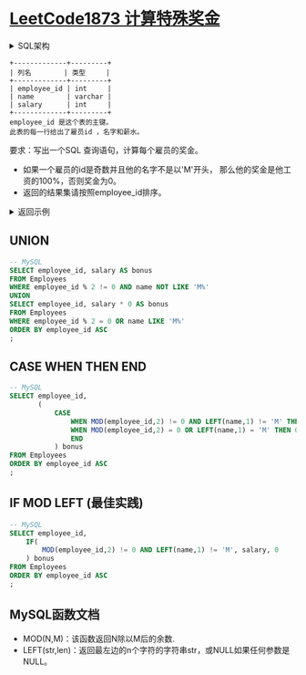 # [LeetCode1873 计算特殊奖金](https://leetcode.cn/problems/calculate-special-bonus/)

<details><summary>SQL架构</summary>

```sql
Create table If Not Exists Employees (employee_id int, name varchar(30), salary int);
Truncate table Employees;
insert into Employees (employee_id, name, salary) values ('2', 'Meir', '3000');
insert into Employees (employee_id, name, salary) values ('3', 'Michael', '3800');
insert into Employees (employee_id, name, salary) values ('7', 'Addilyn', '7400');
insert into Employees (employee_id, name, salary) values ('8', 'Juan', '6100');
insert into Employees (employee_id, name, salary) values ('9', 'Kannon', '7700');
```

</details>

```text
+-------------+---------+
| 列名        | 类型     |
+-------------+---------+
| employee_id | int     |
| name        | varchar |
| salary      | int     |
+-------------+---------+
employee_id 是这个表的主键。
此表的每一行给出了雇员id ，名字和薪水。
```

要求：写出一个SQL 查询语句，计算每个雇员的奖金。
- 如果一个雇员的id是奇数并且他的名字不是以'M'开头， 那么他的奖金是他工资的100%，否则奖金为0。
- 返回的结果集请按照employee_id排序。


<details><summary>返回示例</summary>

```text
：
输入：
Employees 表:
+-------------+---------+--------+
| employee_id | name    | salary |
+-------------+---------+--------+
| 2           | Meir    | 3000   |
| 3           | Michael | 3800   |
| 7           | Addilyn | 7400   |
| 8           | Juan    | 6100   |
| 9           | Kannon  | 7700   |
+-------------+---------+--------+
输出：
+-------------+-------+
| employee_id | bonus |
+-------------+-------+
| 2           | 0     |
| 3           | 0     |
| 7           | 7400  |
| 8           | 0     |
| 9           | 7700  |
+-------------+-------+
```

</details>

## UNION
```sql
-- MySQL
SELECT employee_id, salary AS bonus
FROM Employees
WHERE employee_id % 2 != 0 AND name NOT LIKE 'M%'
UNION
SELECT employee_id, salary * 0 AS bonus
FROM Employees
WHERE employee_id % 2 = 0 OR name LIKE 'M%'
ORDER BY employee_id ASC
;
```

## CASE WHEN THEN END
```sql
-- MySQL
SELECT employee_id,
       (
           CASE
               WHEN MOD(employee_id,2) != 0 AND LEFT(name,1) != 'M' THEN salary
               WHEN MOD(employee_id,2) = 0 OR LEFT(name,1) = 'M' THEN 0
               END
           ) bonus
FROM Employees
ORDER BY employee_id ASC
;
```

## IF MOD LEFT (最佳实践)
```sql
-- MySQL
SELECT employee_id, 
    IF(
        MOD(employee_id,2) != 0 AND LEFT(name,1) != 'M', salary, 0
    ) bonus
FROM Employees
ORDER BY employee_id ASC
;
```

## MySQL函数文档

- MOD(N,M)：该函数返回N除以M后的余数.
- LEFT(str,len)：返回最左边的n个字符的字符串str，或NULL如果任何参数是NULL。